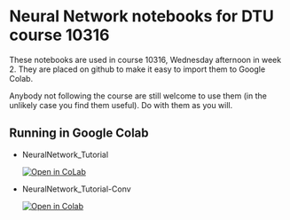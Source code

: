 # Neural Network notebooks for DTU course 10316

These notebooks are used in course 10316, Wednesday afternoon in week 2.  They are placed on github to make it easy to import them to Google Colab.

Anybody not following the course are still welcome to use them (in the unlikely case you find them useful).  Do with them as you will.


## Running in Google Colab

* NeuralNetwork_Tutorial

  [![Open in CoLab](https://colab.research.google.com/assets/colab-badge.svg)](https://colab.research.google.com/github/schiotz/DTU_10316/blob/master/NeuralNetwork_Tutorial.ipynb)
    
* NeuralNetwork_Tutorial-Conv

  [![Open in Colab](https://colab.research.google.com/assets/colab-badge.svg)](https://colab.research.google.com/github/schiotz/DTU_10316/blob/master/NeuralNetwork_Tutorial-Conv.ipynb)


